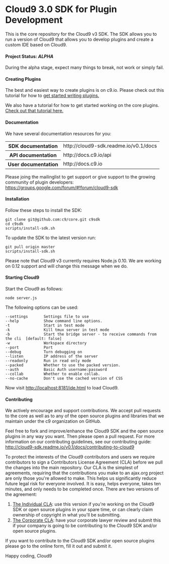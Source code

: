 Cloud9 3.0 SDK for Plugin Development
=======================================

This is the core repository for the Cloud9 v3 SDK. The SDK allows you to run a version of Cloud9 that allows you to develop plugins and create a custom IDE based on Cloud9.

#### Project Status: *ALPHA*

During the alpha stage, expect many things to break, not work or simply fail.

#### Creating Plugins ####

The best and easiest way to create plugins is on c9.io. Please check out this tutorial for how to [get started writing plugins.](http://cloud9-sdk.readme.io/v0.1/docs/getting-started)

We also have a tutorial for how to get started working on the core plugins. [Check out that tutorial here.](http://cloud9-sdk.readme.io/v0.1/docs/contributing-to-existing-packages)

#### Documentation ####

We have several documentation resources for you:

<table>
    <tr><th>SDK documentation</th><td>http://cloud9-sdk.readme.io/v0.1/docs</td></tr>
    <tr><th>API documentation</th><td>http://docs.c9.io/api</td></tr>
    <tr><th>User documentation</th><td>http://docs.c9.io</td></tr>
</table>

Please joing the mailinglist to get support or give support to the growing community of plugin developers:
https://groups.google.com/forum/#!forum/cloud9-sdk

#### Installation ####

Follow these steps to install the SDK:

    git clone git@github.com:c9/core.git c9sdk
    cd c9sdk
    scripts/install-sdk.sh
    
To update the SDK to the latest version run:

    git pull origin master
    scripts/install-sdk.sh
    
Please note that Cloud9 v3 currently requires Node.js 0.10. We are working on 0.12 support and will change this message when we do.

#### Starting Cloud9 ####

Start the Cloud9 as follows:

    node server.js

The following options can be used:

    --settings       Settings file to use
    --help           Show command line options.
    -t               Start in test mode
    -k               Kill tmux server in test mode
    -b               Start the bridge server - to receive commands from the cli  [default: false]
    -w               Workspace directory
    --port           Port
    --debug          Turn debugging on
    --listen         IP address of the server
    --readonly       Run in read only mode
    --packed         Whether to use the packed version.
    --auth           Basic Auth username:password
    --collab         Whether to enable collab.
    --no-cache       Don't use the cached version of CSS

Now visit [http://localhost:8181/ide.html](http://localhost:8181/ide.html) to load Cloud9.

#### Contributing ####

We actively encourage and support contributions. We accept pull requests to the core as well as to any of the open source plugins and libraries that we maintain under the c9 organization on GitHub.

Feel free to fork and improve/enhance the Cloud9 SDK and the open source plugins in any way you want. Then please open a pull request. For more information on our contributing guidelines, see our contributing guide: http://cloud9-sdk.readme.io/v0.1/docs/contributing-to-cloud9

To protect the interests of the Cloud9 contributors and users we require contributors to sign a Contributors License Agreement (CLA) before we pull the changes into the main repository. Our CLA is the simplest of agreements, requiring that the contributions you make to an ajax.org project are only those you're allowed to make. This helps us significantly reduce future legal risk for everyone involved. It is easy, helps everyone, takes ten minutes, and only needs to be completed once. There are two versions of the agreement:

1. [The Individual CLA](https://docs.google.com/a/c9.io/forms/d/1MfmfrxqD_PNlNsuK0lC2KSelRLxGLGfh_wEcG0ijVvo/viewform): use this version if you're working on the Cloud9 SDK or open source plugins in your spare time, or can clearly claim ownership of copyright in what you'll be submitting.
2. [The Corporate CLA](https://docs.google.com/a/c9.io/forms/d/1vFejn4111GdnCNuQ6BfnJDaxdsUEMD4KCo1ayovAfu0/viewform): have your corporate lawyer review and submit this if your company is going to be contributing to the Cloud9 SDK and/or open source plugins.

If you want to contribute to the Cloud9 SDK and/or open source plugins please go to the online form, fill it out and submit it.

Happy coding, Cloud9